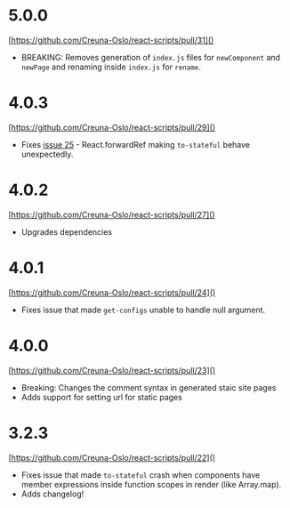 # 5.0.0

[https://github.com/Creuna-Oslo/react-scripts/pull/31]()

- BREAKING: Removes generation of `index.js` files for `newComponent` and `newPage` and renaming inside `index.js` for `rename`.

# 4.0.3

[https://github.com/Creuna-Oslo/react-scripts/pull/29]()

- Fixes [issue 25](https://github.com/Creuna-Oslo/react-scripts/issues/25) - React.forwardRef making `to-stateful` behave unexpectedly.

# 4.0.2

[https://github.com/Creuna-Oslo/react-scripts/pull/27]()

- Upgrades dependencies

# 4.0.1

[https://github.com/Creuna-Oslo/react-scripts/pull/24]()

- Fixes issue that made `get-configs` unable to handle null argument.

# 4.0.0

[https://github.com/Creuna-Oslo/react-scripts/pull/23]()

- Breaking: Changes the comment syntax in generated staic site pages
- Adds support for setting url for static pages

# 3.2.3

[https://github.com/Creuna-Oslo/react-scripts/pull/22]()

- Fixes issue that made `to-stateful` crash when components have member expressions inside function scopes in render (like Array.map).
- Adds changelog!
